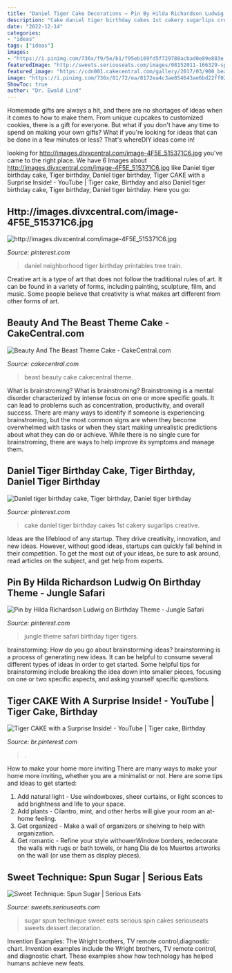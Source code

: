 ```yaml
---
title: "Daniel Tiger Cake Decorations ~ Pin By Hilda Richardson Ludwig On Birthday Theme"
description: "Cake daniel tiger birthday cakes 1st cakery sugarlips creative"
date: "2022-12-14"
categories:
- "ideas"
tags: ["ideas"]
images:
- "https://i.pinimg.com/736x/f9/5e/b1/f95eb169fd5f729788acbad0e89e883e.jpg"
featuredImage: "http://sweets.seriouseats.com/images/08152011-166329-spun-sugar-560x400-18.jpg"
featured_image: "https://cdn001.cakecentral.com/gallery/2017/03/900_beauty-and-the-beast-theme-cake-953737KfRTx.jpg"
image: "https://i.pinimg.com/736x/81/72/ea/8172ea4c3ae854643ae6bd22ff02fa6e--creative-cakes-cake-design.jpg"
ShowToc: true
author: "Dr. Ewald Lind"
---
```



Homemade gifts are always a hit, and there are no shortages of ideas when it comes to how to make them. From unique cupcakes to customized cookies, there is a gift for everyone. But what if you don't have any time to spend on making your own gifts? What if you're looking for ideas that can be done in a few minutes or less? That's whereDIY ideas come in!

	

		
looking for http://images.divxcentral.com/image-4F5E_515371C6.jpg you've came to the right place. We have 6 Images about http://images.divxcentral.com/image-4F5E_515371C6.jpg like Daniel tiger birthday cake, Tiger birthday, Daniel tiger birthday, Tiger CAKE with a Surprise Inside! - YouTube | Tiger cake, Birthday and also Daniel tiger birthday cake, Tiger birthday, Daniel tiger birthday. Here you go:
		
    
## Http://images.divxcentral.com/image-4F5E_515371C6.jpg

<img loading=lazy src="https://i.pinimg.com/736x/c1/6e/14/c16e14dafd9714d0215cd6534c347841--daniel-tigers-neighborhood-house-trees.jpg" onerror="this.onerror=null;this.src='https://tse1.mm.bing.net/th?id=OIP.6lHbjGD-cg6s1pT_72dgegHaEK&amp;pid=15.1';" alt="http://images.divxcentral.com/image-4F5E_515371C6.jpg">

_Source: pinterest.com_

>daniel neighborhood tiger birthday printables tree train. 

	

Creative art is a type of art that does not follow the traditional rules of art. It can be found in a variety of forms, including painting, sculpture, film, and music. Some people believe that creativity is what makes art different from other forms of art.

    
## Beauty And The Beast Theme Cake - CakeCentral.com

<img loading=lazy src="https://cdn001.cakecentral.com/gallery/2017/03/900_beauty-and-the-beast-theme-cake-953737KfRTx.jpg" onerror="this.onerror=null;this.src='https://tse2.mm.bing.net/th?id=OIP.WNVSXRt_-P4Isc_5dxI2ZwHaKO&amp;pid=15.1';" alt="Beauty And The Beast Theme Cake - CakeCentral.com">

_Source: cakecentral.com_

>beast beauty cake cakecentral theme. 

	

What is brainstroming?
What is brainstroming? Brainstroming is a mental disorder characterized by intense focus on one or more specific goals. It can lead to problems such as concentration, productivity, and overall success. There are many ways to identify if someone is experiencing brainstroming, but the most common signs are when they become overwhelmed with tasks or when they start making unrealistic predictions about what they can do or achieve. While there is no single cure for brainstroming, there are ways to help improve its symptoms and manage them.

    
## Daniel Tiger Birthday Cake, Tiger Birthday, Daniel Tiger Birthday

<img loading=lazy src="https://i.pinimg.com/736x/81/72/ea/8172ea4c3ae854643ae6bd22ff02fa6e--creative-cakes-cake-design.jpg" onerror="this.onerror=null;this.src='https://tse3.mm.bing.net/th?id=OIP.CXhibucecPWPdcf6MudBAAHaJ3&amp;pid=15.1';" alt="Daniel tiger birthday cake, Tiger birthday, Daniel tiger birthday">

_Source: pinterest.com_

>cake daniel tiger birthday cakes 1st cakery sugarlips creative. 

	

Ideas are the lifeblood of any startup. They drive creativity, innovation, and new ideas. However, without good ideas, startups can quickly fall behind in their competition. To get the most out of your ideas, be sure to ask around, read articles on the subject, and get help from experts.

    
## Pin By Hilda Richardson Ludwig On Birthday Theme - Jungle Safari

<img loading=lazy src="https://i.pinimg.com/originals/07/fc/03/07fc0309bc7301ec9663f8d7a66fc959.jpg" onerror="this.onerror=null;this.src='https://tse4.mm.bing.net/th?id=OIP.yDmRoW1MB9C-C9bJQDN2GgHaLH&amp;pid=15.1';" alt="Pin by Hilda Richardson Ludwig on Birthday Theme - Jungle Safari">

_Source: pinterest.com_

>jungle theme safari birthday tiger tigers. 

	

brainstorming: How do you go about brainstorming ideas?
brainstorming is a process of generating new ideas. It can be helpful to consume several different types of ideas in order to get started. Some helpful tips for brainstorming include breaking the idea down into smaller pieces, focusing on one or two specific aspects, and asking yourself specific questions.

    
## Tiger CAKE With A Surprise Inside! - YouTube | Tiger Cake, Birthday

<img loading=lazy src="https://i.pinimg.com/736x/f9/5e/b1/f95eb169fd5f729788acbad0e89e883e.jpg" onerror="this.onerror=null;this.src='https://tse4.mm.bing.net/th?id=OIP.csMdTwCafitEvBI2rRcfJwHaEK&amp;pid=15.1';" alt="Tiger CAKE with a Surprise Inside! - YouTube | Tiger cake, Birthday">

_Source: br.pinterest.com_

>. 

	

How to make your home more inviting
There are many ways to make your home more inviting, whether you are a minimalist or not. Here are some tips and ideas to get started:
1. Add natural light - Use windowboxes, sheer curtains, or light sconces to add brightness and life to your space.
2. Add plants - Cilantro, mint, and other herbs will give your room an at-home feeling.
3. Get organized - Make a wall of organizers or shelving to help with organization.
4. Get romantic - Refine your style withowerWindow borders, redecorate the walls with rugs or bath towels, or hang Dia de los Muertos artworks on the wall (or use them as display pieces).

    
## Sweet Technique: Spun Sugar | Serious Eats

<img loading=lazy src="http://sweets.seriouseats.com/images/08152011-166329-spun-sugar-560x400-18.jpg" onerror="this.onerror=null;this.src='https://tse2.mm.bing.net/th?id=OIP.IiSKG6wUqaNbaW8ePar2ggHaFj&amp;pid=15.1';" alt="Sweet Technique: Spun Sugar | Serious Eats">

_Source: sweets.seriouseats.com_

>sugar spun technique sweet eats serious spin cakes seriouseats sweets dessert decoration. 

	

Invention Examples: The Wright brothers, TV remote control,diagnostic chart.
Invention examples include the Wright brothers, TV remote control, and diagnostic chart. These examples show how technology has helped humans achieve new feats.

